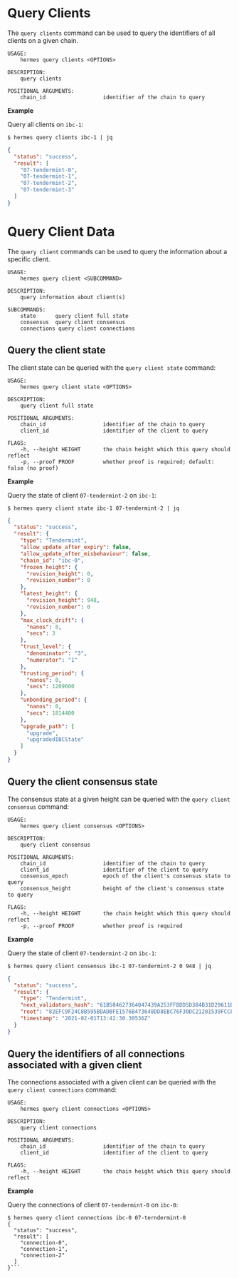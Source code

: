 # Query Clients
The `query clients` command can be used to query the identifiers of all clients on a given chain.

```shell
USAGE:
    hermes query clients <OPTIONS>

DESCRIPTION:
    query clients

POSITIONAL ARGUMENTS:
    chain_id                  identifier of the chain to query
```

__Example__

Query all clients on `ibc-1`:

```shell
$ hermes query clients ibc-1 | jq
```

```json
{
  "status": "success",
  "result": [
    "07-tendermint-0",
    "07-tendermint-1",
    "07-tendermint-2",
    "07-tendermint-3"
  ]
}
```

# Query Client Data
The `query client` commands can be used to query the information about a specific client.

```shell
USAGE:
    hermes query client <SUBCOMMAND>

DESCRIPTION:
    query information about client(s)

SUBCOMMANDS:
    state      query client full state
    consensus  query client consensus
    connections query client connections
```

## Query the client state
The client state can be queried with the `query client state` command:

```shell
USAGE:
    hermes query client state <OPTIONS>

DESCRIPTION:
    query client full state

POSITIONAL ARGUMENTS:
    chain_id                  identifier of the chain to query
    client_id                 identifier of the client to query

FLAGS:
    -h, --height HEIGHT       the chain height which this query should reflect
    -p, --proof PROOF         whether proof is required; default: false (no proof)
```

__Example__

Query the state of client `07-tendermint-2` on `ibc-1`:

```shell
$ hermes query client state ibc-1 07-tendermint-2 | jq
```

```json
{
  "status": "success",
  "result": {
    "type": "Tendermint",
    "allow_update_after_expiry": false,
    "allow_update_after_misbehaviour": false,
    "chain_id": "ibc-0",
    "frozen_height": {
      "revision_height": 0,
      "revision_number": 0
    },
    "latest_height": {
      "revision_height": 948,
      "revision_number": 0
    },
    "max_clock_drift": {
      "nanos": 0,
      "secs": 3
    },
    "trust_level": {
      "denominator": "3",
      "numerator": "1"
    },
    "trusting_period": {
      "nanos": 0,
      "secs": 1209600
    },
    "unbonding_period": {
      "nanos": 0,
      "secs": 1814400
    },
    "upgrade_path": [
      "upgrade",
      "upgradedIBCState"
    ]
  }
}
```

## Query the client consensus state
The consensus state at a given height can be queried with the `query client consensus` command:

```shell
USAGE:
    hermes query client consensus <OPTIONS>

DESCRIPTION:
    query client consensus

POSITIONAL ARGUMENTS:
    chain_id                  identifier of the chain to query
    client_id                 identifier of the client to query
    consensus_epoch           epoch of the client's consensus state to query
    consensus_height          height of the client's consensus state to query

FLAGS:
    -h, --height HEIGHT       the chain height which this query should reflect
    -p, --proof PROOF         whether proof is required
```

__Example__

Query the state of client `07-tendermint-2` on `ibc-1`:

```shell
$ hermes query client consensus ibc-1 07-tendermint-2 0 948 | jq
```

```json
{
  "status": "success",
  "result": {
    "type": "Tendermint",
    "next_validators_hash": "61B504627364047439A253FFBDD5D384B31D29611BD4B2ABA2636C232ABADA33",
    "root": "82EFC9F24C8B595BDADBFE1576B473648DD8EBC76F30DC21201539FCCE15A9F8",
    "timestamp": "2021-02-01T13:42:30.30536Z"
  }
}
```

## Query the identifiers of all connections associated with a given client 
The connections associated with a given client can be queried with the `query client connections` command:

```shell
USAGE:
    hermes query client connections <OPTIONS>

DESCRIPTION:
    query client connections

POSITIONAL ARGUMENTS:
    chain_id                  identifier of the chain to query
    client_id                 identifier of the client to query

FLAGS:
    -h, --height HEIGHT       the chain height which this query should reflect
```

__Example__

Query the connections of client `07-tendermint-0` on `ibc-0`:

```shell
$ hermes query client connections ibc-0 07-terndermint-0
{
  "status": "success",
  "result": [
    "connection-0",
    "connection-1",
    "connection-2"
  ]
}```
